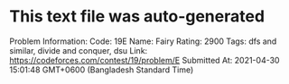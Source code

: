 # This text file was auto-generated

Problem Information:
Code: 19E
Name: Fairy
Rating: 2900
Tags: dfs and similar, divide and conquer, dsu
Link: https://codeforces.com/contest/19/problem/E
Submitted At: 2021-04-30 15:01:48 GMT+0600 (Bangladesh Standard Time)